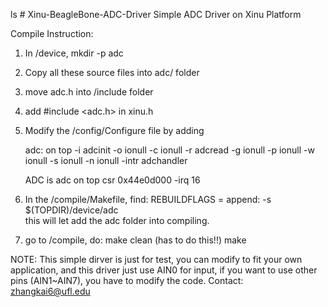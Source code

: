 ls # Xinu-BeagleBone-ADC-Driver
Simple ADC Driver on Xinu Platform

Compile Instruction:

1. In <Your xinu root folder>/device,  mkdir -p adc
2. Copy all these source files into adc/ folder
3. move adc.h into <Your xinu root folder>/include folder
4. add #include <adc.h> in xinu.h
5. Modify the <Your xinu root folder>/config/Configure file by adding

    adc:
        on top
            -i adcinit  -o ionull   -c ionull
            -r adcread  -g ionull   -p ionull
            -w ionull   -s ionull   -n ionull
            -intr adchandler

    ADC  is adc on top csr 0x44e0d000 -irq 16
5. In the <Your xinu root folder>/compile/Makefile, find:
        REBUILDFLAGS = 
   append:
        -s $(TOPDIR)/device/adc \
   this will let add the adc folder into compiling.


6. go to <Your xinu root folder>/compile, do:
	make clean (has to do this!!)
	make

NOTE:
	This simple dirver is just for test, you can modify to fit your own application,
	and this driver just use AIN0 for input, if you want to use other pins (AIN1~AIN7),
	you have to modify the code. 
	Contact: zhangkai6@ufl.edu 



